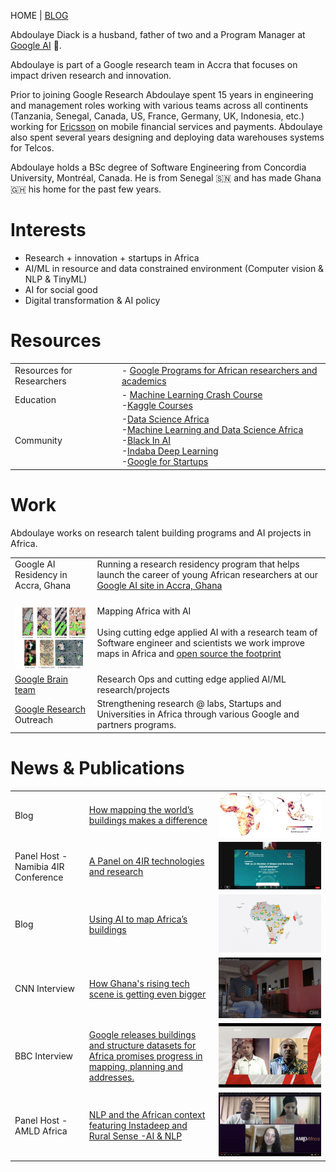 HOME | [BLOG](./blog.html)

Abdoulaye Diack is a husband, father of two and a Program Manager at [Google AI](https://research.google/) 🤖.  

Abdoulaye is part of a Google research team in Accra that focuses on impact driven research and innovation.

Prior to joining Google Research Abdoulaye spent 15 years in engineering and management roles working with various teams across all continents (Tanzania, Senegal, Canada, US, France, Germany, UK, Indonesia, etc.) working for [Ericsson](https//:ericsson.com) on mobile financial services and payments. Abdoulaye also spent several years designing and deploying data warehouses systems for Telcos. 

Abdoulaye holds a BSc degree of Software Engineering from Concordia University, Montréal, Canada. He is from Senegal 🇸🇳 and has made Ghana 🇬🇭 his home for the past few years. 

# Interests

 - Research + innovation + startups in Africa
 - AI/ML in resource and data constrained environment (Computer vision & NLP & TinyML) 
 - AI for social good
 - Digital transformation & AI policy

# Resources 

|  |  |
|--|--|
|Resources for Researchers| - [Google Programs for African researchers and academics](https://www.linkedin.com/pulse/google-resources-african-researchers-academics-abdoulaye-diack/?trackingId=BOUX2FrCSLKViH%2F2Gs%2FrmA%3D%3D)
|Education| - [Machine Learning Crash Course](https://developers.google.com/machine-learning/crash-course) <br> -[Kaggle Courses](https://www.kaggle.com/learn)|
|Community | -[Data Science Africa](http://www.datascienceafrica.org/) <br> -[Machine Learning and Data Science Africa](https://groups.google.com/g/mlds-africa?pli=1) <br> -[Black In AI](https://blackinai.github.io/#/)<br> -[Indaba Deep Learning](https://deeplearningindaba.com/) <br> -[Google for Startups](https://startup.google.com/accelerator/africa/)|

# Work

Abdoulaye works on research talent building programs and AI projects in Africa.

|  |  |
|--|--|
|Google AI Residency in Accra, Ghana| Running a research residency program that helps launch the career of young African researchers at our [Google AI site in Accra, Ghana ](https://research.google/locations/accra/)|
|<br><a href="https://arxiv.org/pdf/2107.12283.pdf"><img src="/mmeka_paper_shot.jpg" width="130" height="102"/></a>|Mapping Africa with AI <br><br>Using cutting edge applied AI with a research team of Software engineer and scientists we work improve maps in Africa and [open source the footprint](https://sites.research.google/open-buildings/) |
|[Google Brain team](https://research.google/teams/brain/) | Research Ops and cutting edge applied AI/ML research/projects |
|[Google Research](https://research.google) Outreach| Strengthening research @ labs, Startups and Universities in Africa through various Google and partners programs.|

# News & Publications

|  |  | |
|--|--|--|
|Blog | [How mapping the world’s buildings makes a difference](https://blog.google/around-the-globe/google-africa/how-mapping-the-worlds-buildings-makes-a-difference/) |<img src="/africa-ssea-building-density.png"/>|
Panel Host - Namibia 4IR Conference |[A Panel on 4IR technologies and research](https://4irnamibia.com/4ir-conference/)  | <img src="/4ir_photo.png" />|
|Blog | [Using AI to map Africa’s buildings](https://blog.google/around-the-globe/google-africa/using-ai-to-map-africas-buildings/) |<img src="/Open-Buildings_V2b_2096x11.max-1000x1000.jpg"/>|
CNN Interview |  [How Ghana's rising tech scene is getting even bigger](https://edition.cnn.com/videos/business/2021/10/15/marketplace-africa-ghana-tech-google-uber-meqasa-spc.cnn)  | <img src="/Abdou_cnn.jpg" />|
BBC Interview |  [Google releases buildings and structure datasets for Africa promises progress in mapping, planning and addresses.](https://www.bbc.co.uk/programmes/p09qnk4d)  | <img src="/abdou_bbc.jpg" />|
Panel Host - AMLD Africa |[NLP and the African context featuring Instadeep and Rural Sense -AI & NLP](https://www.youtube.com/watch?v=MXCbp5t_q_Q&list=PLyyHDYyFFpkBSUmX-iv7JLgeNJHvRIt4M&index=17)  | <img src="/abdou_amld.jpg" />|

